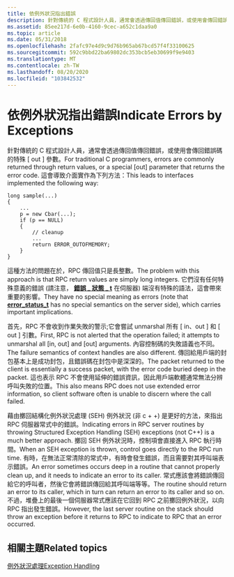 ```yaml
---
title: 依例外狀況指出錯誤
description: 針對傳統的 C 程式設計人員，通常會透過傳回值傳回錯誤，或使用會傳回錯誤碼的特殊 out 參數。
ms.assetid: 85ee217d-6e0b-4160-9cec-a652c1daa9a0
ms.topic: article
ms.date: 05/31/2018
ms.openlocfilehash: 2fafc97e4d9c9d76b965ab67bcd57f4f33100625
ms.sourcegitcommit: 592c9bbd22ba69802dc353bcb5eb30699f9e9403
ms.translationtype: MT
ms.contentlocale: zh-TW
ms.lasthandoff: 08/20/2020
ms.locfileid: "103842532"
---
```

# <a name="indicate-errors-by-exceptions"></a><span data-ttu-id="c197b-103">依例外狀況指出錯誤</span><span class="sxs-lookup"><span data-stu-id="c197b-103">Indicate Errors by Exceptions</span></span>

<span data-ttu-id="c197b-104">針對傳統的 C 程式設計人員，通常會透過傳回值傳回錯誤，或使用會傳回錯誤碼的特殊 \[ out \] 參數。</span><span class="sxs-lookup"><span data-stu-id="c197b-104">For traditional C programmers, errors are commonly returned through return values, or a special \[out\] parameter that returns the error code.</span></span> <span data-ttu-id="c197b-105">這會導致介面實作為下列方法：</span><span class="sxs-lookup"><span data-stu-id="c197b-105">This leads to interfaces implemented the following way:</span></span>

``` syntax
long sample(...)
{
    ...
    p = new Cbar(...);
    if (p == NULL)
    {
        // cleanup
        ...
        return ERROR_OUTOFMEMORY;
    }
}
```

<span data-ttu-id="c197b-106">這種方法的問題在於，RPC 傳回值只是長整數。</span><span class="sxs-lookup"><span data-stu-id="c197b-106">The problem with this approach is that RPC return values are simply long integers.</span></span> <span data-ttu-id="c197b-107">它們沒有任何特殊意義的錯誤 (請注意， [**錯誤 \_ 狀態 \_ t**](/windows/desktop/Midl/error-status-t) 在伺服器) 端沒有特殊的語法，這會帶來重要的影響。</span><span class="sxs-lookup"><span data-stu-id="c197b-107">They have no special meaning as errors (note that [**error\_status\_t**](/windows/desktop/Midl/error-status-t) has no special semantics on the server side), which carries important implications.</span></span>

<span data-ttu-id="c197b-108">首先，RPC 不會收到作業失敗的警示;它會嘗試 unmarshal 所有 \[ in、out \] 和 \[ out \] 引數。</span><span class="sxs-lookup"><span data-stu-id="c197b-108">First, RPC is not alerted that the operation failed; it attempts to unmarshal all \[in, out\] and \[out\] arguments.</span></span> <span data-ttu-id="c197b-109">內容控制碼的失敗語義也不同。</span><span class="sxs-lookup"><span data-stu-id="c197b-109">The failure semantics of context handles are also different.</span></span> <span data-ttu-id="c197b-110">傳回給用戶端的封包基本上是成功封包，且錯誤碼在封包中是深深的。</span><span class="sxs-lookup"><span data-stu-id="c197b-110">The packet returned to the client is essentially a success packet, with the error code buried deep in the packet.</span></span> <span data-ttu-id="c197b-111">這也表示 RPC 不會使用延伸的錯誤資訊，因此用戶端軟體通常無法分辨呼叫失敗的位置。</span><span class="sxs-lookup"><span data-stu-id="c197b-111">This also means RPC does not use extended error information, so client software often is unable to discern where the call failed.</span></span>

<span data-ttu-id="c197b-112">藉由擲回結構化例外狀況處理 (SEH) 例外狀況 (非 c + +) 是更好的方法，來指出 RPC 伺服器常式中的錯誤。</span><span class="sxs-lookup"><span data-stu-id="c197b-112">Indicating errors in RPC server routines by throwing Structured Exception Handling (SEH) exceptions (not C++) is a much better approach.</span></span> <span data-ttu-id="c197b-113">擲回 SEH 例外狀況時，控制項會直接進入 RPC 執行時間。</span><span class="sxs-lookup"><span data-stu-id="c197b-113">When an SEH exception is thrown, control goes directly to the RPC run time.</span></span> <span data-ttu-id="c197b-114">有時，在無法正常清除的常式中，有時會發生錯誤，而且需要對其呼叫端表示錯誤。</span><span class="sxs-lookup"><span data-stu-id="c197b-114">An error sometimes occurs deep in a routine that cannot properly clean up, and it needs to indicate an error to its caller.</span></span> <span data-ttu-id="c197b-115">常式應該會將錯誤傳回給它的呼叫者，然後它會將錯誤傳回給其呼叫端等等。</span><span class="sxs-lookup"><span data-stu-id="c197b-115">The routine should return an error to its caller, which in turn can return an error to its caller and so on.</span></span> <span data-ttu-id="c197b-116">不過，堆疊上的最後一個伺服器常式應該在它回到 RPC 之前擲回例外狀況，以向 RPC 指出發生錯誤。</span><span class="sxs-lookup"><span data-stu-id="c197b-116">However, the last server routine on the stack should throw an exception before it returns to RPC to indicate to RPC that an error occurred.</span></span>

## <a name="related-topics"></a><span data-ttu-id="c197b-117">相關主題</span><span class="sxs-lookup"><span data-stu-id="c197b-117">Related topics</span></span>

<dl> <dt>

[<span data-ttu-id="c197b-118">例外狀況處理</span><span class="sxs-lookup"><span data-stu-id="c197b-118">Exception Handling</span></span>](exception-handling.md)
</dt> </dl>

 

 